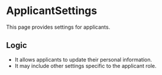 # ApplicantSettings

This page provides settings for applicants.

## Logic

- It allows applicants to update their personal information.
- It may include other settings specific to the applicant role.
